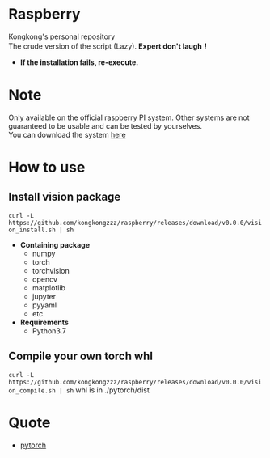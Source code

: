 # Raspberry
Kongkong's personal repository<br>
The crude version of the script (Lazy). **Expert don't laugh！** <br>
* **If the installation fails, re-execute.**

# Note
Only available on the official raspberry PI system. Other systems are not guaranteed to be usable and can be tested by yourselves.<br>
You can download the system [here](https://www.raspberrypi.org/downloads/raspberry-pi-os/)

# How to use
## Install vision package
`curl -L https://github.com/kongkongzzz/raspberry/releases/download/v0.0.0/vision_install.sh | sh`
* **Containing package**
  * numpy
  * torch
  * torchvision
  * opencv
  * matplotlib
  * jupyter
  * pyyaml
  * etc.
* **Requirements**
  * Python3.7
  
## Compile your own torch whl
`curl -L https://github.com/kongkongzzz/raspberry/releases/download/v0.0.0/vision_compile.sh | sh`
whl is in ./pytorch/dist

# Quote
* [pytorch](https://github.com/pytorch/pytorch)
